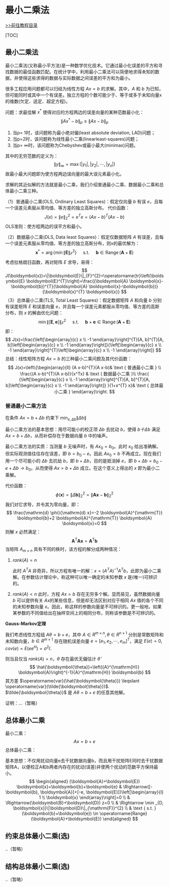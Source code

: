 # 最小二乘法

[>>前往教程目录](guide-matrix.md)

[TOC]

## 最小二乘法

最小二乘法(又称最小平方法)是一种数学优化技术。它通过最小化误差的平方和寻找数据的最佳函数匹配。在统计学中，利用最小二乘法可以简便地求得未知的数据，并使得这些求得的数据与实际数据之间误差的平方和为最小。

很多工程应用问题都可以归结为线性方程 $Ax = b$ 的求解。其中，$A$ 和 $b$ 为已知，但可能同时或其中一个有误差。独立方程的个数可能少于、等于或多于未知向量x的维数(欠定、适定、超定方程)。

问题：求最佳解 $x^*$ 使得对应的方程两边的误差向量的某种范数最小化：
$$
\left\|A x^{*}-b\right\|_{p} \leqslant\|A x-b\|_{p}
$$

1. 当p= 1时，该问题称为最小绝对偏(least absolute deviation, LAD)问题；
2. 当p=2时，该问题称为线性最小二乘(linearleast-squares)问题；
3. 当p= $\infty$时，该问题称为Chebyshev或最小最大(minimax)问题。

其中的无穷范数的定义为：
$$
\|y\|_{\infty}=\max \left(\left|y_{1}\right|,\left|y_{2}\right|, \cdots,\left|y_{n}\right|\right)
$$
故最小最大问题即为使方程两边误向量的最大误元素最小化。

求解的其近似解的方法就是最小二乘，我们介绍普通最小二乘、数据最小二乘和总体最小二乘三种。

（1）普通最小二乘(OLS, Ordinary Least Squares)：假定仅向量 $b$ 有误 $e$，且每一个误差元素服从零均值、等方差的独立高斯分布。
代价函数：
$$
J(x) = \|e\|_2^2 = e^Te = (A x-b)^{T}(A x-b)
$$
OLS准则：使方程两边的误平方和最小。

（2）数据最小二乘(DLS, Data Ieast Squares)：假定仅数据矩阵 $A$ 有误差，且每一个误差元素服从零均值、等方差的独立高斯分布，则x的最优解为：
$$
\boldsymbol{x}^{*}=\arg \left\{\min \|\boldsymbol{E}\|_{F}^{2}\right\} \quad \text { s.t. } \quad \boldsymbol{b} \in \operatorname{Range}(\boldsymbol{A}+\boldsymbol{E})
$$
考虑拉格朗日函数，再对矩阵 $E$ 求导，易得：
$$
J(\boldsymbol{x})=\|\boldsymbol{E}\|_{F}^{2}=\operatorname{tr}\left(\boldsymbol{E} \boldsymbol{E}^{T}\right)=\frac{(\boldsymbol{A} \boldsymbol{x}-\boldsymbol{b})^{T}(\boldsymbol{A} \boldsymbol{x}-\boldsymbol{b})}{\boldsymbol{x}^{T} \boldsymbol{x}}
$$
（3）总体最小二乘(TLS, Total Least Squares)：假定数据矩阵 $A$ 和向量 $b$ 分别有误差矩阵 $E$ 和误差向量 $e$，并且每一个误差元素都服从零均值、等方差的高斯分布，则 $x$ 的解由优化问题：
$$
\min \|[\boldsymbol{E}, \boldsymbol{e}]\|_{F}^{2} \quad \text { s.t. } \quad \boldsymbol{b}+\boldsymbol{e} \in \operatorname{Range}(\boldsymbol{A}+\boldsymbol{E})
$$
即：
$$
J(x)=\frac{\left[\begin{array}{c}
x \\
-1
\end{array}\right]^{T}[A, b]^{T}[A, b]\left[\begin{array}{c}
x \\
-1
\end{array}\right]}{\left[\begin{array}{c}
x \\
-1
\end{array}\right]^{T}\left[\begin{array}{c}
x \\
-1
\end{array}\right]}
$$
总结：线性矩阵方程 $Ax =b$ 的三种最小二乘问题及其代价函数：
$$
J(x)=\left\{\begin{array}{ll}
(A x-b)^{T}(A x-b)& \text { 普通最小二乘 } \\
\frac{(A x-b)^{T}(A x-b)}{x^Tx}
& \text { 数据最小二乘 }\\
\frac{
{\left[\begin{array}{c}
x \\
-1
\end{array}\right]^{T}[A, b]^{T}[A, b]\left[\begin{array}{c}
x \\
-1
\end{array}\right]} }{1+x^{T} x}& \text { 总体最小二乘 }
\end{array}\right.
$$

### 普通最小二乘方法

在条件 $Ax=b+\Delta b$ 约束下 $\min_{x,\Delta b} \|\Delta b\|$ 

最小二乘方法的基本思想：用尽可能小的校正项 $\Delta b$ 去扰动 $b$，使得 $b十\Delta b$ 满足 $Ax=b+\Delta b$，从而补偿存在于数据向量 $b$ 中的噪声。

最小二乘方法的实质：当测量 $b$ 无噪声时，有 $Ax_0=b_0$。此时 $x_0$ 给出准确解。但实际观测值往往存在误差，即 $b= b_0-e$。因此 $Ax_0=b$ 不再成立。现在我们用一个尽可能小的 $\Delta b$ 去抗劫 $b$，即 $b+\Delta b$，目的是抵消掉 $e$，即 $b+\Delta b = b_0 - e+\Delta b \rightarrow b_0$。从而使得 $Ax=b+\Delta b$ 成立。在这个意义上得出的 $x$ 即为最小二乘解。

代价函数：
$$
\phi(\boldsymbol{x})=\|\Delta \boldsymbol{b}\|_{2}^{2}=\|\boldsymbol{A} \boldsymbol{x}-\boldsymbol{b}\|_{2}^{2}
$$
我们对它求导，并令其为零向量，即：
$$
\frac{\mathrm{d} \phi}{\mathrm{d} x}=-2 \boldsymbol{A}^{\mathrm{T}} \boldsymbol{b}+2 \boldsymbol{A}^{\mathrm{T}} \boldsymbol{A} \boldsymbol{x}=0
$$
则解 $x$ 必然满足：
$$
\boldsymbol{A}^{\mathrm{T}} \boldsymbol{A} \boldsymbol{x}=\boldsymbol{A}^{\mathrm{T}} \boldsymbol{b}
$$
当矩阵 $A_{m \times n}$ 具有不同的秩时，该方程的解分成两种情况：

1. $rank(A) = n$

   此时 $A^T A$ 非奇异，所以方程有唯一的解：$x=(A^T A)^{-1}A^Tb$，此即为最小二乘解。在参数估计理论中，称这种可以唯一确定的未知参数 $x$ 是(唯一)可辨识的。

2. $rank(A)<n$
   此时，方程 $Ax = b$ 存在无穷多个解。显而易见，虽然数据向量 $b$ 可以提供有关 $Ax$的某些信息，但是却无法区别对应于相同 $Ax$ 值的各个不同的未知参数向量 $x$。因此，称这样的参数向量是不可辨识的。更一般地，如果某参数的不同值给出在抽样空间上的相同分布，则称该参数是不可辨识的。

**Gauss-Markov定理**

我们考虑线性方程组 $A \theta = b+e$，其中 $A \in R^{m \times n},\theta \in R^{n \times 1}$ 分别是常数矩阵和未知数向量，$b \in R^{m \times 1}$ 存在随机误差向量 $e = [e_1,e_2,\cdots,e_m]^T$，满足 $E(e) = 0,cov(e) = E(ee^H) = \sigma^2 I$.

则当且仅当 $rank(A) = n$，$\theta$ 存在最优无偏估计 $\hat{\theta}$ 
$$
\hat{\boldsymbol{\theta}}=\left({A}^{\mathrm{H}} \boldsymbol{A}\right)^{-1}{A}^{\mathrm{H}} \boldsymbol{b}
$$
其方差 $\operatorname{var}(\hat{\boldsymbol{\theta}}) \leqslant \operatorname{var}(\tilde{\boldsymbol{\theta}})$. $\tilde{\boldsymbol{\theta}}$ 是 $A \theta = b+e$ 的任意其他解。

证明：...（暂略）

## 总体最小二乘

最小二乘：
$$
Ax = b+e
$$
总体最小二乘：

基本思想：不仅用扰动向量e去干扰数据向量b，而且用干扰矩阵E同时去干扰数据矩阵A，以便校正A和b两者内存在的扰动(误差)并使两个扰动的范数平方保持最小。
$$
\begin{aligned}
(\boldsymbol{A}+\boldsymbol{E}) \boldsymbol{x}=\boldsymbol{b}+\boldsymbol{e} & \Rightarrow([-\boldsymbol{b}, \boldsymbol{A}]+[-e, \boldsymbol{E}])\left[\begin{array}{l}
1 \\
\boldsymbol{x}
\end{array}\right]=0 \\
& \Rightarrow(\boldsymbol{B}+\boldsymbol{D}) z=0 \\
& \Rightarrow \min _{D, \boldsymbol{x}}\|\boldsymbol{D}\|_{\mathrm{F}}^{2} \\
& \text { s.t. }(\boldsymbol{b}+\boldsymbol{e}) \in \operatorname{Range}(\boldsymbol{A}+\boldsymbol{E})
\end{aligned}
$$

## 约束总体最小二乘(选)

..（暂略）

## 结构总体最小二乘(选)

..（暂略）

